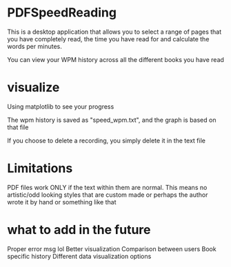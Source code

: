 # PDFSpeedReading
This is a desktop application that allows you to select a range of pages that you have completely read, the time you have read for and calculate the words per minutes.

You can view your WPM history across all the different books you have read

# visualize
Using matplotlib to see your progress

The wpm history is saved as "speed_wpm.txt", and the graph is based on that file

If you choose to delete a recording, you simply delete it in the text file

# Limitations
PDF files work ONLY if the text within them are normal. This means no artistic/odd looking styles that are custom made or perhaps the author wrote it by hand or something like that

# what to add in the future
Proper error msg lol
Better visualization
Comparison between users
Book specific history
Different data visualization options

